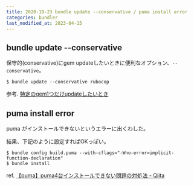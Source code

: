 ```yaml
---
title: 2020-10-23 bundle update --conservative / puma install error
categories: bundler
last_modified_at: 2023-04-15
---
```


## bundle update --conservative

保守的(conservative)にgem updateしたいときに便利なオプション、`--conservative`。

```console
$ bundle update --conservative rubocop
```

参考. [特定のgem1つだけupdateしたいとき](http://makotottn.hatenablog.com/entry/2017/09/20/013404)

## puma install error

puma がインストールできないというエラーに出くわした。

結果、下記のように設定すればOKっぽい。

```console
$ bundle config build.puma --with-cflags="-Wno-error=implicit-function-declaration"
$ bundle install
```

ref. [【puma】puma4台インストールできない問題の対処法 - Qiita](https://qiita.com/aiandrox/items/9389696ebc3cc6d3422e)
